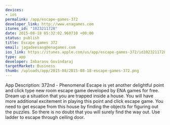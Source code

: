 ```yaml
--- 
devices: 
- ios
permalink: /app/escape-games-372
developer_link: http://www.enagames.com
itunes_id: "1023211728"
date: 2015-08-18 05:32:02.960710 +00:00
status: publish
title: Escape games 372
email: jagadeesang@enagames.com
ios_link: https://itunes.apple.com/us/app/escape-games-372/id1023211728?mt=8
type: app
developer: Inbarasu Govindaraj
targetMarket: Business
thumb: /uploads/app/2015-08/2015-08-18-escape-games-372.png
---
```


App Description:
                372nd - Phenomenal Escape is yet another delightful point and click type new room escape game developed by ENA games for free. Dream up a situation that you are trapped inside a house. You will have more additional excitement in playing this point and click escape game. You need to get escape from this house by finding the objects for figuring out the puzzles. So there is no doubt that you will surely find the way out. Use ladder to escape through ceiling door. 
